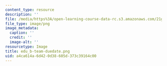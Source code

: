 ```yaml
---
content_type: resource
description: ''
file: /media/https%3A/open-learning-course-data-rc.s3.amazonaws.com/21g-502-japanese-ii-spring-2020/a4ca614a6d420d38605d373c39164c00_edu_b-team-duedate.png
file_type: image/png
image_metadata:
  caption: ''
  credit: ''
  image-alt: ''
resourcetype: Image
title: edu_b-team-duedate.png
uid: a4ca614a-6d42-0d38-605d-373c39164c00
---
```

